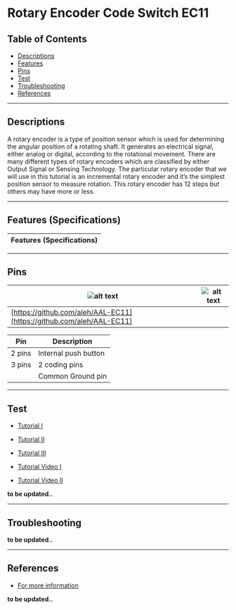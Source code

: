 # Rotary Encoder Code Switch EC11

## Table of Contents

-   [Descriptions](#descriptions)
-   [Features](#features)
-   [Pins](#pins)
-   [Test](#test-code)
-   [Troubleshooting](#troubleshooting)
-   [References](#references)

---

## Descriptions

A rotary encoder is a type of position sensor which is used for determining the angular position of a rotating shaft. It generates an electrical signal, either analog or digital, according to the rotational movement.
There are many different types of rotary encoders which are classified by either Output Signal or Sensing Technology. The particular rotary encoder that we will use in this tutorial is an incremental rotary encoder and it’s the simplest position sensor to measure rotation.
This rotary encoder has 12 steps but others may have more or less.

---

## Features (Specifications)

| Features (Specifications) |
| ------------------------- |

---

## Pins

| ![alt text](https://bit.ly/2R2oiNZ 'KY-040')                         | ![alt text](https://bit.ly/3rTrEQk 'KY-040') |
| -------------------------------------------------------------------- | -------------------------------------------- |
| [https://github.com/aleh/AAL-EC11](https://github.com/aleh/AAL-EC11) |                                              |

| Pin    | Description          |
| ------ | -------------------- |
| 2 pins | Internal push button |
| 3 pins | 2 coding pins        |
|        | Common Ground pin    |

---

## Test

-   [Tutorial I](https://bit.ly/3wIAIeu)
-   [Tutorial II](https://bit.ly/2Rd74O9)
-   [Tutorial III](https://bit.ly/3mB9TnX)

-   [Tutorial Video I](https://youtu.be/p18UayMMIWk)
-   [Tutorial Video II](https://youtu.be/HQuLZHsGZdI)

**to be updated..**

---

## Troubleshooting

**to be updated..**

---

## References

-   [For more information](https://bit.ly/3fTrpT3)

**to be updated..**
